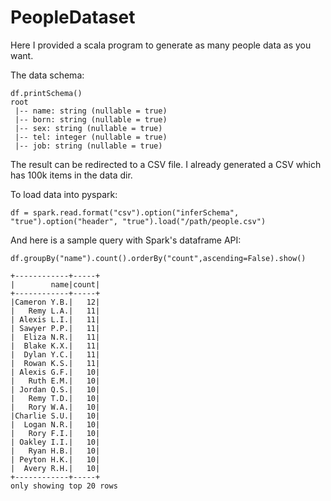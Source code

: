 # PeopleDataset

Here I provided a scala program to generate as many people data as you want.

The data schema:

    df.printSchema()
    root
     |-- name: string (nullable = true)
     |-- born: string (nullable = true)
     |-- sex: string (nullable = true)
     |-- tel: integer (nullable = true)
     |-- job: string (nullable = true)

The result can be redirected to a CSV file. I already generated a CSV which has 100k items in the data dir.

To load data into pyspark:

    df = spark.read.format("csv").option("inferSchema", "true").option("header", "true").load("/path/people.csv")

And here is a sample query with Spark's dataframe API:

    df.groupBy("name").count().orderBy("count",ascending=False).show()

    +------------+-----+                                                            
    |        name|count|
    +------------+-----+
    |Cameron Y.B.|   12|
    |   Remy L.A.|   11|
    | Alexis L.I.|   11|
    | Sawyer P.P.|   11|
    |  Eliza N.R.|   11|
    |  Blake K.X.|   11|
    |  Dylan Y.C.|   11|
    |  Rowan K.S.|   11|
    | Alexis G.F.|   10|
    |   Ruth E.M.|   10|
    | Jordan Q.S.|   10|
    |   Remy T.D.|   10|
    |   Rory W.A.|   10|
    |Charlie S.U.|   10|
    |  Logan N.R.|   10|
    |   Rory F.I.|   10|
    | Oakley I.I.|   10|
    |   Ryan H.B.|   10|
    | Peyton H.K.|   10|
    |  Avery R.H.|   10|
    +------------+-----+
    only showing top 20 rows
